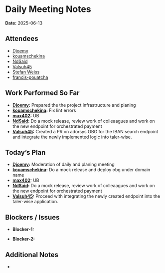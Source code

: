 # 
# # 
# Daily Meeting Notes

**Date:** 2025-06-13

## Attendees
- [Djoemy](https://github.com/Djoemy)
- [kouamschekina](https://github.com/kouamschekina)
- [NdSaid](https://github.com/NdSaid)
- [Valsuh45](https://github.com/Valsuh45)
- [Stefan Weiss](https://github.com/swador)
- [francis-pouatcha](https://github.com/francis-pouatcha)


## Work Performed So Far
- **[Djoemy](https://github.com/Djoemy):** Prepared the the project infrastructure and planing
- **[kouamschekina](https://github.com/kouamschekina):** Fix lint errors
- **[max402](https://github.com/max402):** UB
- **[NdSaid](https://github.com/NdSaid):** Do a mock release, review work of colleaagues and work on the new endpoint for orchestrated payment 
- **[Valsuh45](https://github.com/Valsuh45):** Created a PR on adorsys OBG for the IBAN search endpoint and integrate the newly implemented logic into taler-wise.

## Today’s Plan
- **[Djoemy](https://github.com/Djoemy):** Moderation of daily and planing meeting
- **[kouamschekina](https://github.com/kouamschekina):** Do a mock release and deploy obg under domain name
- **[max402](https://github.com/max402):** UB
- **[NdSaid](https://github.com/NdSaid):** Do a mock release, review work of colleaagues and work on the new endpoint for orchestrated payment
- **[Valsuh45](https://github.com/Valsuh45):** Proceed with integrating the newly created endpoint into the taler-wise application.
## Blockers / Issues
- **Blocker-1:** 

- **Blocker-2:** 

## Additional Notes
- 
